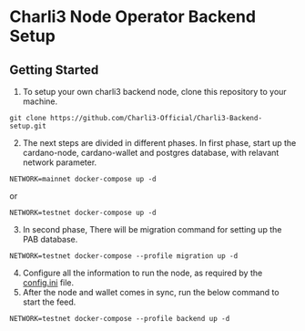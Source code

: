 # Charli3 Node Operator Backend Setup

## Getting Started

1. To setup your own charli3 backend node, clone this repository to your machine. 
```
git clone https://github.com/Charli3-Official/Charli3-Backend-setup.git
```
2. The next steps are divided in different phases. In first phase, start up the cardano-node, cardano-wallet and postgres database, with relavant network parameter.
```
NETWORK=mainnet docker-compose up -d 
```
or 
```
NETWORK=testnet docker-compose up -d 
```
3. In second phase, There will be migration command for setting up the PAB database. 
```
NETWORK=testnet docker-compose --profile migration up -d 
```
4. Configure all the information to run the node, as required by the [config.ini](config.ini.example) file.
5. After the node and wallet comes in sync, run the below command to start the feed. 
```
NETWORK=testnet docker-compose --profile backend up -d 
```
